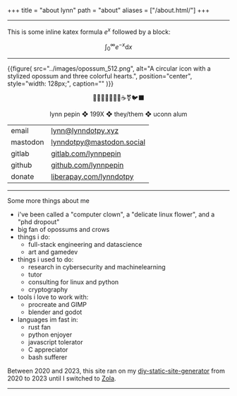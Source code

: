 +++
title = "about lynn"
path = "about"
aliases = ["/about.html/"]
+++

---


This is some inline katex formula $e^x$ followed by a block:

$$\int_0^\infty e^{-x}\mathrm{d}x$$

---

{{figure(
  src="../images/opossum_512.png",
  alt="A circular icon with a stylized opossum and three colorful hearts.",
  position="center",
  style="width: 128px;",
  caption=""
)}}


<div style="text-align: center; display: flow"> 🏳️‍🌈🏳️‍⚧️🦀🐍👾☕️⚧️🐦‍⬛ 

lynn pepin ❖ 199X ❖ they/them ❖ uconn alum
</div>

| | |
|-|-|
| email  |[&#108;&#121;&#110;&#110;&#064;&#108;&#121;&#110;&#110;&#100;&#111;&#116;&#112;&#121;&#046;&#120;&#121;&#122;](mailto:&#108;&#121;&#110;&#110;&#064;&#108;&#121;&#110;&#110;&#100;&#111;&#116;&#112;&#121;&#046;&#120;&#121;&#122;)|
| mastodon | [lynndotpy@mastodon.social](https://mastodon.social/web/accounts/1086597#) |
| gitlab | [gitlab.com/lynnpepin](https://gitlab.com/lynnpepin/) |
| github | [github.com/lynnpepin](https://github.com/lynnpepin/) |
| donate | [liberapay.com/lynndotpy](https://liberapay.com/lynndotpy/) |


---

Some more things about me

- i've been called a "computer clown", a "delicate linux flower", and a "phd dropout"
- big fan of opossums and crows
- things i do:
  - full-stack engineering and datascience
  - art and gamedev
- things i used to do:
  - research in cybersecurity and machinelearning
  - tutor
  - consulting for linux and python
  - cryptography
- tools i love to work with:
  - procreate and GIMP
  - blender and godot
- languages im fast in:
  - rust fan
  - python enjoyer
  - javascript tolerator
  - C appreciator
  - bash sufferer


Between 2020 and 2023, this site ran on my [diy-static-site-generator](https://github.com/diy-static-site-generator) from 2020 to 2023 until I switched to [Zola](https://getzola.org).</p>


---